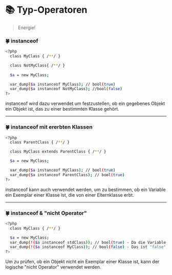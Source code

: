 # :books: Typ-Operatoren

> Energie!

### :four_leaf_clover: instanceof
```sh
<?php
  class MyClass { /**/ }

  class NotMyClass{ /**/ }
  
  $a = new MyClass;

  var_dump($a instanceof MyClass); // bool(true)
  var_dump($a instanceof NotMyClass); //bool(false)
?>
```
instanceof wird dazu verwendet um festzustellen, ob ein gegebenes Objekt ein Objekt ist, das zu einer bestimmten Klasse gehört.

---

### :four_leaf_clover: instanceof mit ererbten Klassen
```sh
<?php
  class ParentClass { /**/ }

  class MyClass extends ParentClass { /**/ }

  $a = new MyClass;

  var_dump($a instanceof MyClass); // bool(true)
  var_dump($a instanceof ParentClass); // bool(true)
?>
```
instanceof kann auch verwendet werden, um zu bestimmen, ob ein Variable ein Exemplar einer Klasse ist, die von einer Elternklasse erbt.

---

### :four_leaf_clover: instanceof & "nicht Operator"
```sh
<?php
  class MyClass { /**/ }

  $a = new MyClass;
  var_dump(!($a instanceof stdClass)); // bool(true) - Da die Variable $a KEIN Exemplar der Klasse stdClass ist.
  var_dump(!($a instanceof MyClass)); // bool(false) - Das ist "false", weil $a die Instanz von MyClass ist.
?>
```
Um zu prüfen, ob ein Objekt nicht ein Exemplar einer Klasse ist, kann der logische "nicht Operator" verwendet werden.

